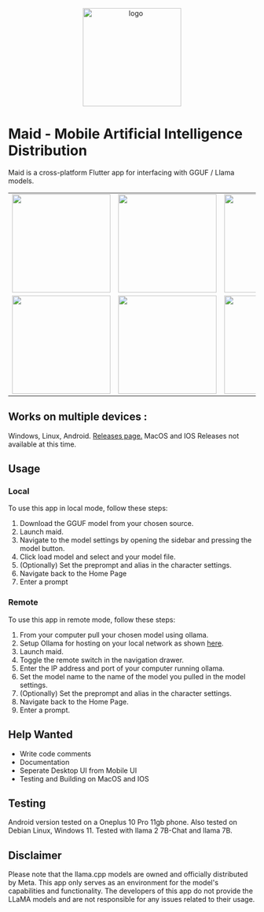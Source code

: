 <div align="center">
  <picture>
    <img alt="logo" height="200px" src="https://github.com/MaidFoundation/Maid/blob/main/.images/logo.png?raw=true">
  </picture>
</div>

# Maid - Mobile Artificial Intelligence Distribution
Maid is a cross-platform Flutter app for interfacing with GGUF / Llama models.

<div align="center">
  <table>
    <tr>
      <td><img src="https://github.com/MaidFoundation/Maid/blob/main/.images/demo1.jpg?raw=true" width="200"></td>
      <td><img src="https://github.com/MaidFoundation/Maid/blob/main/.images/demo2.jpg?raw=true" width="200"></td>
      <td><img src="https://github.com/MaidFoundation/Maid/blob/main/.images/demo3.jpg?raw=true" width="200"></td>
    </tr>
    <tr>
      <td><img src="https://github.com/MaidFoundation/Maid/blob/main/.images/demo4.jpg?raw=true" width="200"></td>
      <td><img src="https://github.com/MaidFoundation/Maid/blob/main/.images/demo5.jpg?raw=true" width="200"></td>
      <td><img src="https://github.com/MaidFoundation/Maid/blob/main/.images/demo6.jpg?raw=true" width="200"></td>
    </tr>
  </table>
</div>

## Works on multiple devices :
Windows, Linux, Android.
[Releases page.](https://github.com/MaidFoundation/Maid/releases)
MacOS and IOS Releases not available at this time.

## Usage

### Local
To use this app in local mode, follow these steps:

1. Download the GGUF model from your chosen source.
2. Launch maid.
3. Navigate to the model settings by opening the sidebar and pressing the model button.
4. Click load model and select and your model file.
5. (Optionally) Set the preprompt and alias in the character settings.
6. Navigate back to the Home Page
7. Enter a prompt

### Remote
To use this app in remote mode, follow these steps:

1. From your computer pull your chosen model using ollama.
2. Setup Ollama for hosting on your local network as shown [here](https://github.com/jmorganca/ollama/blob/main/docs/faq.md).
3. Launch maid.
4. Toggle the remote switch in the navigation drawer.
5. Enter the IP address and port of your computer running ollama.
6. Set the model name to the name of the model you pulled in the model settings.
7. (Optionally) Set the preprompt and alias in the character settings.
8. Navigate back to the Home Page.
9. Enter a prompt.

## Help Wanted
- Write code comments
- Documentation
- Seperate Desktop UI from Mobile UI
- Testing and Building on MacOS and IOS

## Testing
Android version tested on a Oneplus 10 Pro 11gb phone.
Also tested on Debian Linux, Windows 11.
Tested with llama 2 7B-Chat and llama 7B.

## Disclaimer
Please note that the llama.cpp models are owned and officially distributed by Meta. This app only serves as an environment for the model's 
capabilities and functionality. The developers of this app do not provide the LLaMA models and are not responsible for any issues related to their usage.
